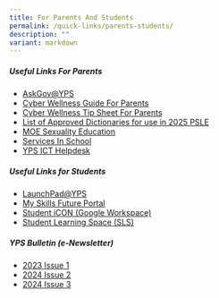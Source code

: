 ```yaml
---
title: For Parents And Students
permalink: /quick-links/parents-students/
description: ""
variant: markdown
---
```

##### **Useful Links For Parents**

* <a href="https://ask.gov.sg/yps" target="_blank">AskGov@YPS</a>
* <a href="https://file.for.edu.sg/yps-cw-safe-smart-online.pdf" target="_blank">Cyber Wellness Guide For Parents</a>
* <a href="https://file.for.edu.sg/yps-cw-tip-sheet.pdf" target="_blank">Cyber Wellness Tip Sheet For Parents</a>
* [List of Approved Dictionaries for use in 2025 PSLE](/files/Others/List_of_Approved_Dictionaries_for_PSLE.pdf)
* [MOE Sexuality Education](/moe-sexuality-education)
* [Services In School](/about-us/services-in-school/school-attire/)
* <a href="https://go.gov.sg/ypshelpdesk" target="_blank">YPS ICT Helpdesk</a>

##### **Useful Links for Students**
* [LaunchPad@YPS](/announcements/yishun-primary-school/launchpad/)
* <a href="https://www.myskillsfuture.gov.sg/" target="_blank">My Skills Future Portal</a>
* <a href="https://workspace.google.com/dashboard" target="_blank">Student iCON (Google Workspace)</a>
* <a href="https://vle.learning.moe.edu.sg/login" target="_blank">Student Learning Space (SLS)</a>

##### **YPS Bulletin (e-Newsletter)**
* <a href="https://file.for.edu.sg/yps-bulletin-2023-1.pdf" target="_blank"> 2023 Issue 1</a>
* <a href="https://file.for.edu.sg/yps-bulletin-2024-2.pdf" target="_blank"> 2024 Issue 2</a>
* <a href="https://for.edu.sg/yps-bulletin-2024-3-interactive" target="_blank"> 2024 Issue 3</a>